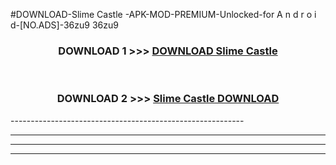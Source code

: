 #DOWNLOAD-Slime Castle -APK-MOD-PREMIUM-Unlocked-for A n d r o i d-[NO.ADS]-36zu9 36zu9 



<div align="center">

<h3>DOWNLOAD 1 >>> <a href="https://getmod2.web.app/?judul=Slime Castle ">DOWNLOAD Slime Castle </a></h3><br>

<h3>DOWNLOAD 2 >>> <a href="https://getmod2.web.app/?judul=Slime Castle ">Slime Castle  DOWNLOAD </a></h3>

</div>
----------------------------------------------------------

----------------------------------------------------------

----------------------------------------------------------

----------------------------------------------------------



